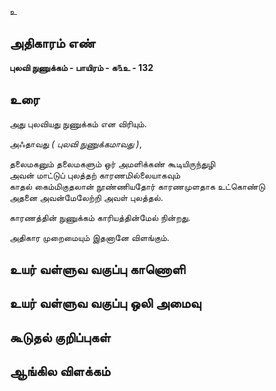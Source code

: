 உ


## அதிகாரம் எண்

**புலவி நுணுக்கம் - பாயிரம் - க௩உ - 132**

## உரை

அது புலவியது நுணுக்கம் என விரியும்.  

அஃதாவது _( புலவி நுணுக்கமாவது )_,  

தலைமகனும் தலைமகளும் ஒர் அமளிக்கண் கூடியிருந்துழி  
அவன் மாட்டுப் புலத்தற் காரணமில்லையாகவும்  
காதல் கைம்மிகுதலான் நூண்ணியதோர் காரணமுளதாக உட்கொண்டு    
அதனை அவன்மேலேற்றி அவள் புலத்தல்.  

காரணத்தின் நுணுக்கம் காரியத்தின்மேல் நின்றது.  

அதிகார முறைமையும் இதனானே விளங்கும்.

## உயர் வள்ளுவ வகுப்பு காணொளி


## உயர் வள்ளுவ வகுப்பு ஒலி அமைவு 


## கூடுதல் குறிப்புகள்


## ஆங்கில விளக்கம்

